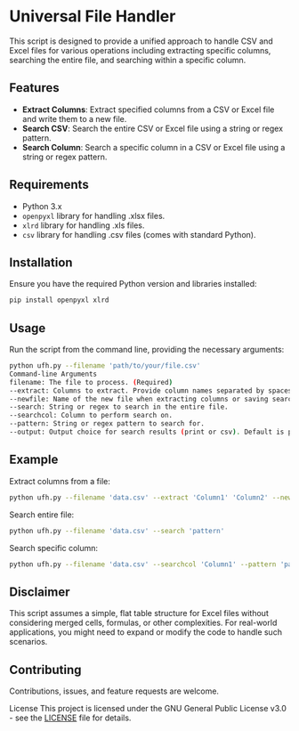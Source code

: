 # Universal File Handler

This script is designed to provide a unified approach to handle CSV and Excel files for various operations including extracting specific columns, searching the entire file, and searching within a specific column.

## Features

- **Extract Columns**: Extract specified columns from a CSV or Excel file and write them to a new file.
- **Search CSV**: Search the entire CSV or Excel file using a string or regex pattern.
- **Search Column**: Search a specific column in a CSV or Excel file using a string or regex pattern.

## Requirements

- Python 3.x
- `openpyxl` library for handling .xlsx files.
- `xlrd` library for handling .xls files.
- `csv` library for handling .csv files (comes with standard Python).

## Installation

Ensure you have the required Python version and libraries installed:

```bash
pip install openpyxl xlrd
```

## Usage
Run the script from the command line, providing the necessary arguments:

```bash
python ufh.py --filename 'path/to/your/file.csv'
Command-line Arguments
filename: The file to process. (Required)
--extract: Columns to extract. Provide column names separated by spaces.
--newfile: Name of the new file when extracting columns or saving search results.
--search: String or regex to search in the entire file.
--searchcol: Column to perform search on.
--pattern: String or regex pattern to search for.
--output: Output choice for search results (print or csv). Default is print.
```

## Example
Extract columns from a file:

```bash
python ufh.py --filename 'data.csv' --extract 'Column1' 'Column2' --newfile 'extracted.csv'
```

Search entire file:
```bash
python ufh.py --filename 'data.csv' --search 'pattern'
```

Search specific column:

```bash
python ufh.py --filename 'data.csv' --searchcol 'Column1' --pattern 'pattern' --output 'csv'
```

## Disclaimer
This script assumes a simple, flat table structure for Excel files without considering merged cells, formulas, or other complexities. For real-world applications, you might need to expand or modify the code to handle such scenarios.

## Contributing
Contributions, issues, and feature requests are welcome.

License
This project is licensed under the GNU General Public License v3.0 - see the [LICENSE](LICENSE) file for details.




